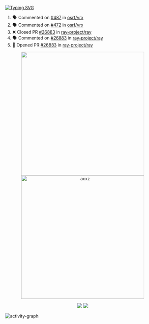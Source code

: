 [![Typing SVG](https://readme-typing-svg.herokuapp.com?size=16&color=AFFFA3&multiline=true&height=75&lines=contributing+to+robotics%2Faerospace%2Fml%2Fgpu+software;packaging+it+for+archlinux;ricer)](https://git.io/typing-svg)

<!--START_SECTION:activity-->
1. 🗣 Commented on [#487](https://github.com/osrf/vrx/issues/487) in [osrf/vrx](https://github.com/osrf/vrx)
2. 🗣 Commented on [#472](https://github.com/osrf/vrx/issues/472) in [osrf/vrx](https://github.com/osrf/vrx)
3. ❌ Closed PR [#26883](https://github.com/ray-project/ray/pull/26883) in [ray-project/ray](https://github.com/ray-project/ray)
4. 🗣 Commented on [#26883](https://github.com/ray-project/ray/issues/26883) in [ray-project/ray](https://github.com/ray-project/ray)
5. 💪 Opened PR [#26883](https://github.com/ray-project/ray/pull/26883) in [ray-project/ray](https://github.com/ray-project/ray)
<!--END_SECTION:activity-->

<p align="center">
  <img width="400em" src=https://github-readme-stats.vercel.app/api?username=acxz&include_all_commits=true&show_icons=true />
  <img width="400em" src="https://github-readme-streak-stats.herokuapp.com/?user=acxz&" alt="acxz" />
</p>

<p align="center">
  <img src=https://github-readme-stats.vercel.app/api/top-langs/?username=acxz&layout=compact />
  <img src=https://github-profile-trophy.vercel.app/?username=acxz&row=2&column=4 />
</p>

![activity-graph](https://activity-graph.herokuapp.com/graph?username=acxz&theme=aqua)
